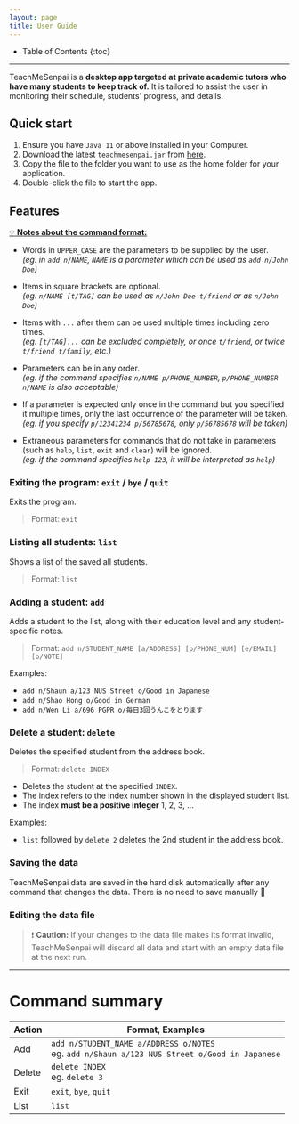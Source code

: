```yaml
---
layout: page
title: User Guide
---
```

* Table of Contents
{:toc}

---

TeachMeSenpai is a **desktop app targeted at private academic tutors who have many students to keep track of.** It is tailored to assist the user in monitoring their schedule, students' progress, and details.

## Quick start

1.  Ensure you have `Java 11` or above installed in your Computer.
2.  Download the latest `teachmesenpai.jar` from [here](https://github.com/AY2223S2-CS2103T-W12-2/tp/releases/latest).
3.  Copy the file to the folder you want to use as the home folder for your application.
4.  Double-click the file to start the app.

## Features

<div markdown="span" class="alert alert-primary">

<ins>:bulb: **Notes about the command format:**</ins>

-   Words in `UPPER_CASE` are the parameters to be supplied by the user.  
    _(eg. in `add n/NAME`, `NAME` is a parameter which can be used as `add n/John Doe`)_

-   Items in square brackets are optional.  
    _(eg. `n/NAME [t/TAG]` can be used as `n/John Doe t/friend` or as `n/John Doe`)_

-   Items with `...` after them can be used multiple times including zero times.  
    _(eg. `[t/TAG]...` can be excluded completely, or once `t/friend`, or twice `t/friend t/family`, etc.)_

-   Parameters can be in any order.  
    _(eg. if the command specifies `n/NAME p/PHONE_NUMBER`, `p/PHONE_NUMBER n/NAME` is also acceptable)_

-   If a parameter is expected only once in the command but you specified it multiple times, only the last occurrence of the parameter will be taken.  
    _(eg. if you specify `p/12341234 p/56785678`, only `p/56785678` will be taken)_

-   Extraneous parameters for commands that do not take in parameters (such as `help`, `list`, `exit` and `clear`) will be ignored.  
    _(eg. if the command specifies `help 123`, it will be interpreted as `help`)_

</div>

### Exiting the program: `exit` / `bye` / `quit`

Exits the program.

> Format: `exit`

### Listing all students: `list`

Shows a list of the saved all students.

> Format: `list`

### Adding a student: `add`

Adds a student to the list, along with their education level and any student-specific notes.

> Format: `add n/STUDENT_NAME [a/ADDRESS] [p/PHONE_NUM] [e/EMAIL] [o/NOTE]`

Examples:

- `add n/Shaun a/123 NUS Street o/Good in Japanese`
- `add n/Shao Hong o/Good in German`
- `add n/Wen Li a/696 PGPR o/毎日3回うんこをとります`

### Delete a student: `delete`

Deletes the specified student from the address book.

> Format: `delete INDEX`

- Deletes the student at the specified `INDEX`.
- The index refers to the index number shown in the displayed student list.
- The index **must be a positive integer** 1, 2, 3, ...

Examples:

- `list` followed by `delete 2` deletes the 2nd student in the address book.

### Saving the data

TeachMeSenpai data are saved in the hard disk automatically after any command that changes the data. There is no need to save manually 🙂

### Editing the data file

> ❗ **Caution:** If your changes to the data file makes its format invalid, TeachMeSenpai will discard all data and start with an empty data file at the next run.

---

# Command summary

| Action | Format, Examples                                                                                |
| ------ | ----------------------------------------------------------------------------------------------- |
| Add    | `add n/STUDENT_NAME a/ADDRESS o/NOTES`<br>eg. `add n/Shaun a/123 NUS Street o/Good in Japanese` |
| Delete | `delete INDEX`<br>eg. `delete 3`                                                                |
| Exit   | `exit`, `bye`, `quit`                                                                           |
| List   | `list`                                                                                          |
